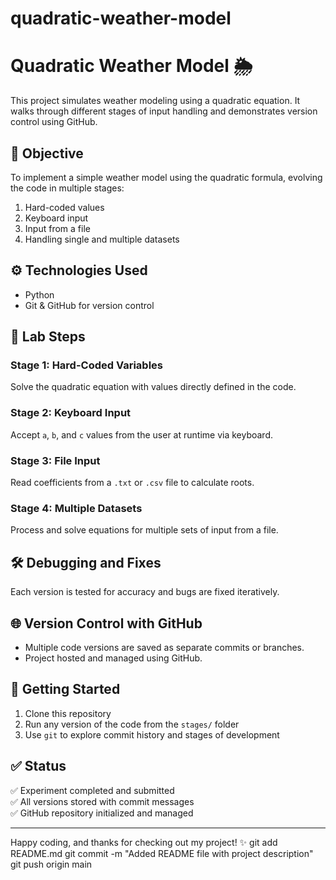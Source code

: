 # quadratic-weather-model
# Quadratic Weather Model 🌦️

This project simulates weather modeling using a quadratic equation. It walks through different stages of input handling and demonstrates version control using GitHub.

## 📌 Objective

To implement a simple weather model using the quadratic formula, evolving the code in multiple stages:
1. Hard-coded values
2. Keyboard input
3. Input from a file
4. Handling single and multiple datasets

## ⚙️ Technologies Used
- Python 
- Git & GitHub for version control

## 🧪 Lab Steps

### Stage 1: Hard-Coded Variables
Solve the quadratic equation with values directly defined in the code.

### Stage 2: Keyboard Input
Accept `a`, `b`, and `c` values from the user at runtime via keyboard.

### Stage 3: File Input
Read coefficients from a `.txt` or `.csv` file to calculate roots.

### Stage 4: Multiple Datasets
Process and solve equations for multiple sets of input from a file.

## 🛠️ Debugging and Fixes
Each version is tested for accuracy and bugs are fixed iteratively.

## 🌐 Version Control with GitHub
- Multiple code versions are saved as separate commits or branches.
- Project hosted and managed using GitHub.

## 🔗 Getting Started
1. Clone this repository
2. Run any version of the code from the `stages/` folder
3. Use `git` to explore commit history and stages of development

## ✅ Status
✅ Experiment completed and submitted  
✅ All versions stored with commit messages  
✅ GitHub repository initialized and managed

---

Happy coding, and thanks for checking out my project! ✨
git add README.md
git commit -m "Added README file with project description"
git push origin main

